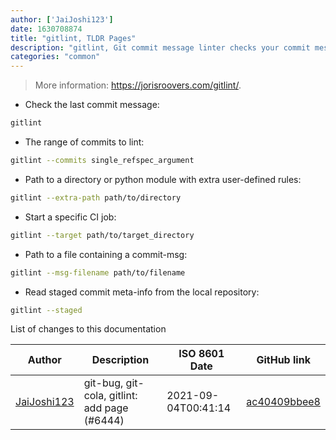 ```yaml
---
author: ['JaiJoshi123']
date: 1630708874
title: "gitlint, TLDR Pages"
description: "gitlint, Git commit message linter checks your commit messages for style."
categories: "common"
---
```

> More information: <https://jorisroovers.com/gitlint/>.

- Check the last commit message:

```bash
gitlint
```

- The range of commits to lint:

```bash
gitlint --commits single_refspec_argument
```

- Path to a directory or python module with extra user-defined rules:

```bash
gitlint --extra-path path/to/directory
```

- Start a specific CI job:

```bash
gitlint --target path/to/target_directory
```

- Path to a file containing a commit-msg:

```bash
gitlint --msg-filename path/to/filename
```

- Read staged commit meta-info from the local repository:

```bash
gitlint --staged
```
List of changes to this documentation


Author | Description | ISO 8601 Date | GitHub link
------|-----|-----|-----
[JaiJoshi123](mailto:64401010+JaiJoshi123@users.noreply.github.com) | git-bug, git-cola, gitlint: add page (#6444) | 2021-09-04T00:41:14 | [ac40409bbee8](https://github.com/tldr-pages/tldr/commit/ac40409bbee87256b81e82274299e769e7e5e2d5)

